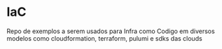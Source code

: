 # IaC

Repo de exemplos a serem usados para Infra como Codigo em diversos modelos como cloudformation, terraform, pulumi e sdks das clouds